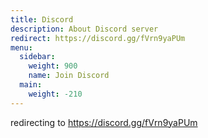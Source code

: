 ```yaml
---
title: Discord
description: About Discord server
redirect: https://discord.gg/fVrn9yaPUm
menu:
  sidebar:
    weight: 900
    name: Join Discord
  main:
    weight: -210
---
```


<!-- 一時的にDiscordへの招待を中止しています。開発は継続しており、しばらくしたら再開しますのでお待ちください！ -->

<!-- Inviting new members to the Discord server is temporarily suspended.  
Development is still ongoing, and we hope to resume inviting new members soon! -->

redirecting to https://discord.gg/fVrn9yaPUm
